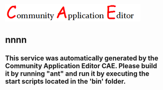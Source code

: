 ![CAE](https://github.com/CAETESTRWTH/application-11/blob/master/microservice-12/img/logo.png)  

nnnn
===================


This service was automatically generated by the Community Application Editor CAE. Please build it by running "ant" and run it by executing the start scripts located in the 'bin' folder.
---------------
